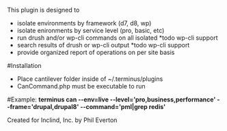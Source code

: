 This plugin is designed to

* isolate environments by framework (d7, d8, wp)
* isolate enironments by service level (pro, basic, etc)
* run drush and/or wp-cli commands on all isolated *todo wp-cli support
* search results of drush or wp-cli output *todo wp-cli support
* provide organized report of operations on per site basis

#Installation
* Place cantilever folder inside of ~/.terminus/plugins
* CanCommand.php must be executable to run

#Example:
**terminus can --env=live --level='pro,business,performance' --frame='drupal,drupal8' --command='pml|grep redis'**


Created for Inclind, Inc. by Phil Everton